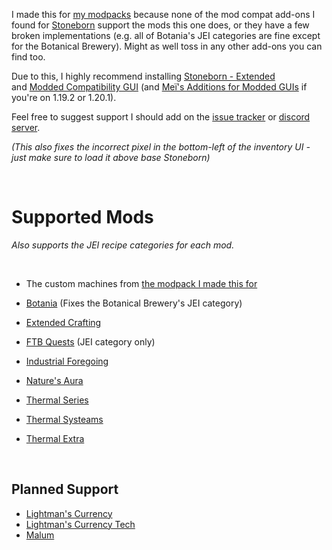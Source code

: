 I made this for [my modpacks](https://www.curseforge.com/minecraft/modpacks/teoe-2) because none of the mod compat add-ons I found for [Stoneborn](https://modrinth.com/resourcepack/stoneborn) support the mods this one does, or they have a few broken implementations (e.g. all of Botania's JEI categories are fine except for the Botanical Brewery). Might as well toss in any other add-ons you can find too.

Due to this, I highly recommend installing [Stoneborn - Extended](https://www.curseforge.com/minecraft/texture-packs/stoneborn-extended) and [Modded Compatibility GUI](https://www.curseforge.com/minecraft/texture-packs/stoneborn-modded-compatibility-sbmc) (and [Meï's Additions for Modded GUIs](https://www.curseforge.com/minecraft/texture-packs/stoneborn-meis-additions-for-modded-guis) if you're on 1.19.2 or 1.20.1).

Feel free to suggest support I should add on the [issue tracker](https://github.com/vizthex123/StonebornMissingModsCompat/issues) or [discord server](https://discord.com/invite/NtwzA6X).

*(This also fixes the incorrect pixel in the bottom-left of the inventory UI - just make sure to load it above base Stoneborn)*

<br />


# Supported Mods

*Also supports the JEI recipe categories for each mod.*

<br />

* The custom machines from [the modpack I made this for](https://www.curseforge.com/minecraft/modpacks/teoe-2)

* [Botania](https://modrinth.com/mod/botania) (Fixes the Botanical Brewery's JEI category)
* [Extended Crafting](https://modrinth.com/mod/extended-crafting)
* [FTB Quests](https://www.curseforge.com/minecraft/mc-mods/ftb-quests-forge) (JEI category only)
* [Industrial Foregoing](https://modrinth.com/mod/industrial-foregoing)
* [Nature's Aura](https://modrinth.com/mod/natures-aura)
* [Thermal Series](https://modrinth.com/mod/thermal-expansion)
* [Thermal Systeams](https://www.curseforge.com/minecraft/mc-mods/thermal-systeams)
* [Thermal Extra](https://modrinth.com/mod/thermal-extra)

<br />

## Planned Support

* [Lightman's Currency](https://modrinth.com/mod/lightmans-currency)
* [Lightman's Currency Tech](https://modrinth.com/mod/lc-tech)
* [Malum](https://modrinth.com/mod/malum)